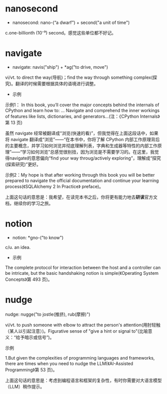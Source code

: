 # nanosecond

- nanosecond: nano-(“a dwarf”) + second("a unit of time")

c.one-billionth (10⁻⁹) second。感觉这些单位都不好记。

# navigate

- navigate: navis("ship") + *ag("to drive, move")

vi/vt. to direct the way(导航)；find the way through something complex(探究)。翻译的时候需要根据具体的语境进行调整。

- 示例

示例1： In this book, you’ll cover the major concepts behind the internals of CPython and learn how to: ... Navigate and comprehend the inner workings of features like lists, dictionaries, and generators...(注：《CPython Internals》第 13 页)

虽然 navigate 经常被翻译成“浏览(快速的看)”，但我觉得在上面这段话中，如果将 navigate 翻译成“浏览”——“在本书中，你将了解 CPython 内部工作原理背后的主要概念，并学习如何浏览并彻底理解列表，字典和生成器等特性的内部工作原理”——“学习如何浏览”总感觉很别扭，因为浏览是不需要学习的。在这里，我觉得navigate的意思偏向“find your way throug/actively exploring”，理解成“探究(探索研究)”更好。

示例2：My hope is that after working through this book you will be better prepared to navigate the official documentation and continue your learning process(《SQLAlchemy 2 In Practice》 preface)。

上面这句话的意思是：我希望，在读完本书之后，你将更有能力地去**研读**官方文档，继续你的学习之旅。

# notion

- notion: *gno-("to know")

c/u. an idea.

- 示例

The complete protocol for interaction between the host and a controller can be intricate, but the basic handshaking notion is simple(《Operating System Concepts》第 493 页)。

# nudge

nudge: nugge("to jostle(推挤), rub(摩擦)")

vi/vt. to push someone with elbow to attract the person's attention(用肘轻触（某人以引起注意）)。Figurative sense of "give a hint or signal to"(比喻意义：“给予暗示或信号”)。

示例

1.But given the complexities of programming languages and frameworks, there are times when you need to nudge the LLM(《AI-Assisted Programming》第 53 页)。

上面这句话的意思是：考虑到编程语言和框架的复杂性，有时你需要对大语言模型（LLM）稍作提示。
